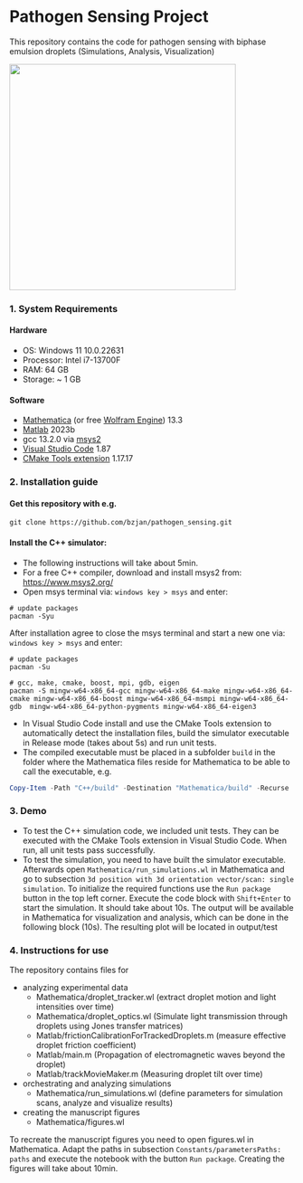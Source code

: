 # Pathogen Sensing Project

This repository contains the code for pathogen sensing with biphase emulsion droplets (Simulations, Analysis, Visualization)

<img src="https://github.com/bzjan/pathogen_sensing/assets/5402654/6097459d-43b7-4d79-83db-cbbb201d32f7" width="400">


### 1. System Requirements
#### Hardware
* OS: Windows 11 10.0.22631
* Processor: Intel i7-13700F
* RAM: 64 GB
* Storage: ~ 1 GB

#### Software
* [Mathematica](https://www.wolfram.com/mathematica/) (or free [Wolfram Engine](https://www.wolfram.com/engine/)) 13.3
* [Matlab](https://www.mathworks.com/products/new_products/latest_features.html) 2023b
* gcc 13.2.0 via [msys2](https://www.msys2.org/)
* [Visual Studio Code](https://code.visualstudio.com/download) 1.87
* [CMake Tools extension](https://marketplace.visualstudio.com/items?itemName=ms-vscode.cmake-tools) 1.17.17

### 2. Installation guide
#### Get this repository with e.g.
```
git clone https://github.com/bzjan/pathogen_sensing.git
```

#### Install the C++ simulator:
* The following instructions will take about 5min.
* For a free C++ compiler, download and install msys2 from: https://www.msys2.org/
* Open msys terminal via: `windows key > msys` and enter:
```
# update packages
pacman -Syu
```
After installation agree to close the msys terminal and start a new one via: `windows key > msys` and enter:
```
# update packages
pacman -Su

# gcc, make, cmake, boost, mpi, gdb, eigen
pacman -S mingw-w64-x86_64-gcc mingw-w64-x86_64-make mingw-w64-x86_64-cmake mingw-w64-x86_64-boost mingw-w64-x86_64-msmpi mingw-w64-x86_64-gdb  mingw-w64-x86_64-python-pygments mingw-w64-x86_64-eigen3
```
* In Visual Studio Code install and use the CMake Tools extension to automatically detect the installation files, build the simulator executable in Release mode (takes about 5s) and run unit tests.
* The compiled executable must be placed in a subfolder `build` in the folder where the Mathematica files reside for Mathematica to be able to call the executable, e.g.
```powershell
Copy-Item -Path "C++/build" -Destination "Mathematica/build" -Recurse
```

### 3. Demo
* To test the C++ simulation code, we included unit tests. They can be executed with the CMake Tools extension in Visual Studio Code. When run, all unit tests pass successfully.
* To test the simulation, you need to have built the simulator executable. Afterwards open `Mathematica/run_simulations.wl` in Mathematica and go to subsection `3d position with 3d orientation vector/scan: single simulation`. To initialize the required functions use the `Run package` button in the top left corner. Execute the code block with `Shift+Enter` to start the simulation. It should take about 10s.
The output will be available in Mathematica for visualization and analysis, which can be done in the following block (10s). The resulting plot will be located in output/test

### 4. Instructions for use
The repository contains files for 
* analyzing experimental data
  * Mathematica/droplet_tracker.wl (extract droplet motion and light intensities over time)
  * Mathematica/droplet_optics.wl (Simulate light transmission through droplets using Jones transfer matrices)
  * Matlab/frictionCalibrationForTrackedDroplets.m (measure effective droplet friction coefficient)
  * Matlab/main.m (Propagation of electromagnetic waves beyond the droplet)
  * Matlab/trackMovieMaker.m (Measuring droplet tilt over time)
* orchestrating and analyzing simulations
  * Mathematica/run_simulations.wl (define parameters for simulation scans, analyze and visualize results)
* creating the manuscript figures
  * Mathematica/figures.wl

To recreate the manuscript figures you need to open figures.wl in Mathematica. Adapt the paths in subsection `Constants/parametersPaths: paths` and execute the notebook with the button `Run package`. Creating the figures will take about 10min.

